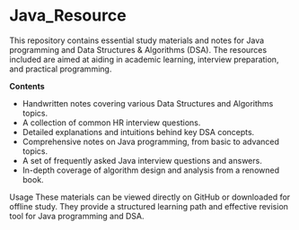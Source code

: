 # Java_Resource
This repository contains essential study materials and notes for Java programming and Data Structures & Algorithms (DSA). The resources included are aimed at aiding in academic learning, interview preparation, and practical programming.

**Contents**
- Handwritten notes covering various Data Structures and Algorithms topics.
- A collection of common HR interview questions.
- Detailed explanations and intuitions behind key DSA concepts.
- Comprehensive notes on Java programming, from basic to advanced topics.
- A set of frequently asked Java interview questions and answers.
- In-depth coverage of algorithm design and analysis from a renowned book.

Usage
These materials can be viewed directly on GitHub or downloaded for offline study. They provide a structured learning path and effective revision tool for Java programming and DSA.

